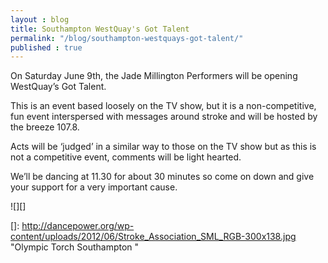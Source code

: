 ```yaml
---
layout : blog
title: Southampton WestQuay's Got Talent
permalink: "/blog/southampton-westquays-got-talent/"
published : true
---
```

On Saturday June 9th, the Jade Millington Performers will be opening WestQuay’s Got Talent.

This is an event based loosely on the TV show, but it is a non-competitive, fun event interspersed with messages around stroke and will be hosted by the breeze 107.8.

Acts will be ‘judged’ in a similar way to those on the TV show but as this is not a competitive event, comments will be light hearted.

We’ll be dancing at 11.30 for about 30 minutes so come on down and give your support for a very important cause.

![][]










[]: http://dancepower.org/wp-content/uploads/2012/06/Stroke_Association_SML_RGB-300x138.jpg
    "Olympic Torch Southampton "